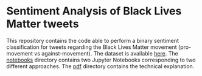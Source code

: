 # Sentiment Analysis of Black Lives Matter tweets

This repository contains the code able to perform a binary sentiment classification for tweets regarding the Black Lives Matter movement (pro-movement vs against-movement). The dataset is available [here](https://bit.ly/DSL1920_exam_summer_dataset). The [notebooks](https://github.com/d-cota/Sentiment-analysis-BLM-tweets/tree/master/notebooks) directory contains two Jupyter Notebooks corresponding to two different approaches. The [pdf](https://github.com/d-cota/Sentiment-analysis-BLM-tweets/tree/master/pdf) directory contains the technical explanation.
